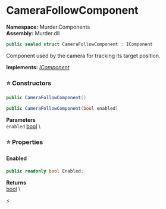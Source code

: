# CameraFollowComponent

**Namespace:** Murder.Components \
**Assembly:** Murder.dll

```csharp
public sealed struct CameraFollowComponent : IComponent
```

Component used by the camera for tracking its target position.

**Implements:** _[IComponent](/Bang/Components/IComponent.html)_

### ⭐ Constructors
```csharp
public CameraFollowComponent()
```

```csharp
public CameraFollowComponent(bool enabled)
```

**Parameters** \
`enabled` [bool](https://learn.microsoft.com/en-us/dotnet/api/System.Boolean?view=net-7.0) \

### ⭐ Properties
#### Enabled
```csharp
public readonly bool Enabled;
```

**Returns** \
[bool](https://learn.microsoft.com/en-us/dotnet/api/System.Boolean?view=net-7.0) \


⚡